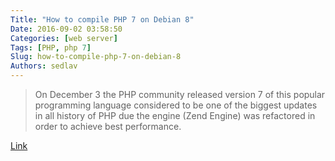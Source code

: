 ```yaml
---
Title: "How to compile PHP 7 on Debian 8"
Date: 2016-09-02 03:58:50
Categories: [web server]
Tags: [PHP, php 7]
Slug: how-to-compile-php-7-on-debian-8
Authors: sedlav
---
```


> On December 3 the PHP community released version 7 of this popular programming language considered to be one of the biggest updates in all history of PHP due the engine (Zend Engine) was refactored in order to achieve best performance.

[Link](http://www.librebyte.net/en/gnulinux/compile-php-7-on-debian-8/)
